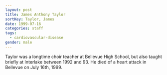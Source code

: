 ```yaml
---
layout: post
title: James Anthony Taylor
sortKey: Taylor, James
date: 1999-07-16
categories: staff
tags:
  - cardiovascular-disease
gender: male
---
```

Taylor was a longtime choir teacher at Bellevue High School, but also taught briefly at Interlake between 1992 and 93. He died of a heart attack in Bellevue on July 16th, 1999.

